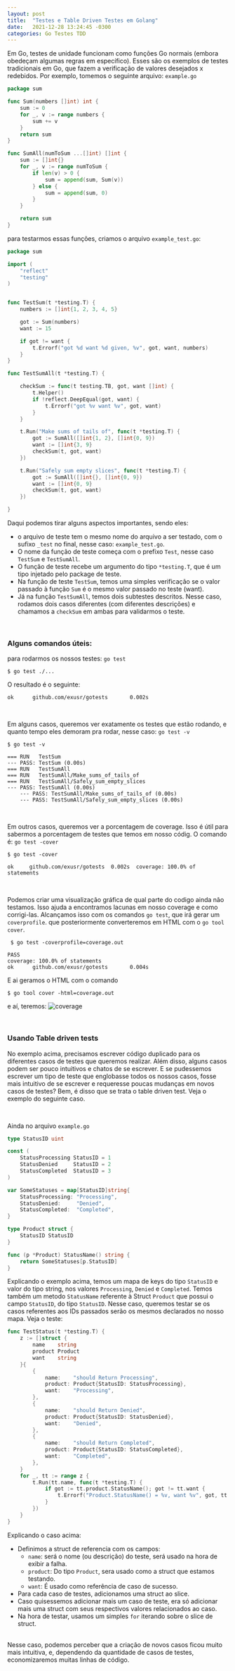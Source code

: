 ```yaml
---
layout: post
title:  "Testes e Table Driven Testes em Golang"
date:   2021-12-28 13:24:45 -0300
categories: Go Testes TDD
---
```


Em Go, testes de unidade funcionam como funções Go normais (embora obedeçam algumas regras em específico). Esses são os exemplos de testes tradicionais em Go, que fazem a verificação de valores desejados x redebidos. Por exemplo, tomemos o seguinte arquivo:
`example.go`

```go
package sum

func Sum(numbers []int) int {
	sum := 0
	for _, v := range numbers {
		sum += v
	}
	return sum
}

func SumAll(numToSum ...[]int) []int {
	sum := []int{}
	for _, v := range numToSum {
		if len(v) > 0 {
			sum = append(sum, Sum(v))
		} else {
			sum = append(sum, 0)
		}
	}

	return sum
}
```

para testarmos essas funções, criamos o arquivo `example_test.go`:

```go
package sum

import (
	"reflect"
	"testing"
)


func TestSum(t *testing.T) {
	numbers := []int{1, 2, 3, 4, 5}

	got := Sum(numbers)
	want := 15

	if got != want {
		t.Errorf("got %d want %d given, %v", got, want, numbers)
	}
}

func TestSumAll(t *testing.T) {

	checkSum := func(t testing.TB, got, want []int) {
		t.Helper()
		if !reflect.DeepEqual(got, want) {
			t.Errorf("got %v want %v", got, want)
		}
	}

	t.Run("Make sums of tails of", func(t *testing.T) {
		got := SumAll([]int{1, 2}, []int{0, 9})
		want := []int{3, 9}
		checkSum(t, got, want)
	})

	t.Run("Safely sum empty slices", func(t *testing.T) {
		got := SumAll([]int{}, []int{0, 9})
		want := []int{0, 9}
		checkSum(t, got, want)
	})

}
```

Daqui podemos tirar alguns aspectos importantes, sendo eles:
- o arquivo de teste tem o mesmo nome do arquivo a ser testado, com o sufixo `_test` no final, nesse caso: `example_test.go`.
- O nome da função de teste começa com o prefixo `Test`, nesse caso `TestSum` e `TestSumAll`.
- O função de teste recebe um argumento do tipo `*testing.T`, que é um tipo injetado pelo package de teste. 
- Na função de teste `TestSum`, temos uma simples verificação se o valor passado à função `Sum` é o mesmo valor passado no teste (want).
- Já na função `TestSumAll`, temos dois subtestes descritos. Nesse caso, rodamos dois casos diferentes (com diferentes descrições) e chamamos a `checkSum` em ambas para validarmos o teste.


<br/>

### Alguns comandos úteis:
 para rodarmos os nossos testes: `go test` <br/>
```
$ go test ./...
```

 O resultado é o seguinte:
```
ok      github.com/exusr/gotests       0.002s
```
<br/>

Em alguns casos, queremos ver exatamente os testes que estão rodando, e quanto tempo eles demoram pra rodar, nesse caso: `go test -v`

```
$ go test -v
```

```
=== RUN   TestSum
--- PASS: TestSum (0.00s)
=== RUN   TestSumAll
=== RUN   TestSumAll/Make_sums_of_tails_of
=== RUN   TestSumAll/Safely_sum_empty_slices
--- PASS: TestSumAll (0.00s)
    --- PASS: TestSumAll/Make_sums_of_tails_of (0.00s)
    --- PASS: TestSumAll/Safely_sum_empty_slices (0.00s)
```

<br/>

Em outros casos, queremos ver a porcentagem de coverage. Isso é útil para sabermos a porcentagem de testes que temos em nosso códig. O comando é: `go test -cover`
```
$ go test -cover
```

```
ok     github.com/exusr/gotests  0.002s  coverage: 100.0% of statements
```

<br/>

Podemos criar uma visualização gráfica de qual parte do codigo ainda não testamos. Isso ajuda a encontramos lacunas em nosso coverage e como corrigi-las. Alcançamos isso com os comandos `go test`, que irá gerar um `coverprofile`. que posteriormente converteremos em HTML com o `go tool cover`.

```
 $ go test -coverprofile=coverage.out 
```

```
PASS
coverage: 100.0% of statements
ok      github.com/exusr/gotests       0.004s
```
E ai geramos o HTML com o comando
```
$ go tool cover -html=coverage.out
```

e aí, teremos:
![coverage](https://imgur.com/C2k7KyY.png)

<br/>

### Usando Table driven tests

No exemplo acima, precisamos escrever código duplicado para os diferentes casos de testes que queremos realizar. Além disso, alguns casos podem ser pouco intuitivos e chatos de se escrever. E se pudessemos escrever um tipo de teste que englobasse todos os nossos casos, fosse mais intuitivo de se escrever e requeresse poucas mudanças em novos casos de testes? Bem, é disso que se trata o table driven test. Veja o exemplo do seguinte caso.

<br/>

Ainda no arquivo `example.go`

```go
type StatusID uint

const (
	StatusProcessing StatusID = 1
	StatusDenied     StatusID = 2
	StatusCompleted  StatusID = 3
)

var SomeStatuses = map[StatusID]string{
	StatusProcessing: "Processing",
	StatusDenied:     "Denied",
	StatusCompleted:  "Completed",
}

type Product struct {
	StatusID StatusID
}

func (p *Product) StatusName() string {
	return SomeStatuses[p.StatusID]
}

```
Explicando o exemplo acima, temos um mapa de keys do tipo `StatusID` e valor do tipo string, nos valores `Processing`, `Denied` e `Completed`. Temos também um metodo `StatusName` referente à Struct `Product` que possui o campo `StatusID`, do tipo `StatusID`. Nesse caso, queremos testar se os casos referentes aos IDs passados serão os mesmos declarados no nosso mapa. Veja o teste:

```go
func TestStatus(t *testing.T) {
	z := []struct {
		name    string
		product Product
		want    string
	}{
		{
			name:    "should Return Processing",
			product: Product{StatusID: StatusProcessing},
			want:    "Processing",
		},
		{
			name:    "should Return Denied",
			product: Product{StatusID: StatusDenied},
			want:    "Denied",
		},
		{
			name:    "should Return Completed",
			product: Product{StatusID: StatusCompleted},
			want:    "Completed",
		},
	}
	for _, tt := range z {
		t.Run(tt.name, func(t *testing.T) {
			if got := tt.product.StatusName(); got != tt.want {
				t.Errorf("Product.StatusName() = %v, want %v", got, tt.want)
			}
		})
	}
}
```

Explicando o caso acima:
- Definimos a struct de referencia com os campos:
  - `name`: será o nome (ou descrição) do teste, será usado na hora de exibir a falha.
  - `product`: Do tipo `Product`, sera usado como a struct que estamos testando.
  - `want`: É usado como referência de caso de sucesso.
- Para cada caso de testes, adicionamos uma struct ao slice.
- Caso quisessemos adicionar mais um caso de teste, era só adicionar mais uma struct com seus respectivos valores relacionados ao caso.
- Na hora de testar, usamos um simples `for` iterando sobre o slice de struct.

<br/>
Nesse caso, podemos perceber que a criação de novos casos ficou muito mais intuitiva, e, dependendo da quantidade de casos de testes, economizaremos muitas linhas de código.